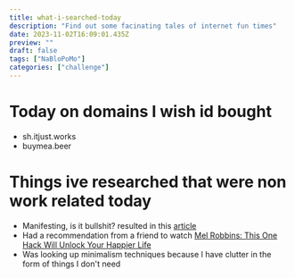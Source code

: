 ```yaml
---
title: what-i-searched-today
description: "Find out some facinating tales of internet fun times"
date: 2023-11-02T16:09:01.435Z
preview: ""
draft: false
tags: ["NaBloPoMo"]
categories: ["challenge"]
---
```


# Today on domains I wish id bought
- sh.itjust.works 
- buymea.beer

# Things ive researched that were non work related today
- Manifesting, is it bullshit? resulted in this [article](https://medium.com/the-soulciety/the-painful-truth-about-manifesting-its-bullshit-but-the-results-will-still-shock-you-7b410b7668a7)
- Had a recommendation from a friend to watch [Mel Robbins: This One Hack Will Unlock Your Happier Life](https://www.youtube.com/watch?v=0kOtvoX88J0)
- Was looking up minimalism techniques because I have clutter in the form of things I don't need
